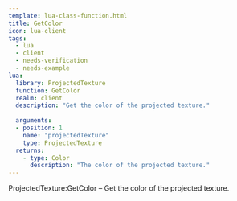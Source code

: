 ```yaml
---
template: lua-class-function.html
title: GetColor
icon: lua-client
tags:
  - lua
  - client
  - needs-verification
  - needs-example
lua:
  library: ProjectedTexture
  function: GetColor
  realm: client
  description: "Get the color of the projected texture."
  
  arguments:
  - position: 1
    name: "projectedTexture"
    type: ProjectedTexture
  returns:
    - type: Color
      description: "The color of the projected texture."
---
```


<div class="lua__search__keywords">
ProjectedTexture:GetColor &#x2013; Get the color of the projected texture.
</div>
